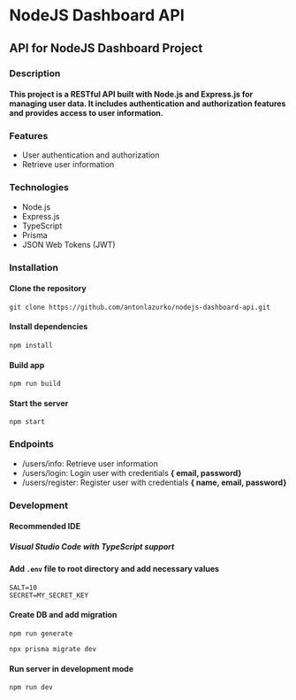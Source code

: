 # NodeJS Dashboard API

## API for NodeJS Dashboard Project

### Description

#### This project is a RESTful API built with Node.js and Express.js for managing user data. It includes authentication and authorization features and provides access to user information.

### Features
* User authentication and authorization
* Retrieve user information

### Technologies
* Node.js
* Express.js
* TypeScript
* Prisma
* JSON Web Tokens (JWT)

### Installation

#### Clone the repository
`git clone https://github.com/antonlazurko/nodejs-dashboard-api.git`


#### Install dependencies
`npm install`


#### Build app
`npm run build`


#### Start the server
`npm start`

### Endpoints
* /users/info: Retrieve user information
* /users/login: Login user with credentials **{ email, password}**
* /users/register: Register user with credentials **{ name, email, password}**


### Development
#### Recommended IDE
##### Visual Studio Code with TypeScript support

#### Add `.env` file to root directory and add necessary values

```env
SALT=10
SECRET=MY_SECRET_KEY
```


#### Create DB and add migration
`npm run generate`

`npx prisma migrate dev`

#### Run server in development mode
`npm run dev`
